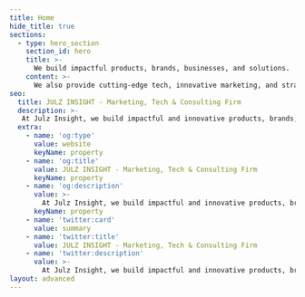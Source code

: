 ```yaml
---
title: Home
hide_title: true
sections:
  - type: hero_section
    section_id: hero
    title: >-
      We build impactful products, brands, businesses, and solutions.
    content: >- 
      We also provide cutting-edge tech, innovative marketing, and strategic consulting.
seo:
  title: JULZ INSIGHT - Marketing, Tech & Consulting Firm
  description: >-
   At Julz Insight, we build impactful and innovative products, brands, businesses, and solutions. We also empower businesses through cutting-edge technology, innovative marketing, and strategic consulting. Ushering them into a future of boundless possibilities. Illuminating possibilities
  extra:
    - name: 'og:type'
      value: website
      keyName: property
    - name: 'og:title'
      value: JULZ INSIGHT - Marketing, Tech & Consulting Firm
      keyName: property
    - name: 'og:description'
      value: >-
        At Julz Insight, we build impactful and innovative products, brands, businesses, and solutions. We also empower businesses through cutting-edge technology, innovative marketing, and strategic consulting. Ushering them into a future of boundless possibilities. Illuminating possibilities
      keyName: property
    - name: 'twitter:card'
      value: summary
    - name: 'twitter:title'
      value: JULZ INSIGHT - Marketing, Tech & Consulting Firm
    - name: 'twitter:description'
      value: >-
        At Julz Insight, we build impactful and innovative products, brands, businesses, and solutions. We also empower businesses through cutting-edge technology, innovative marketing, and strategic consulting. Ushering them into a future of boundless possibilities. Illuminating possibilities
layout: advanced
---
```

